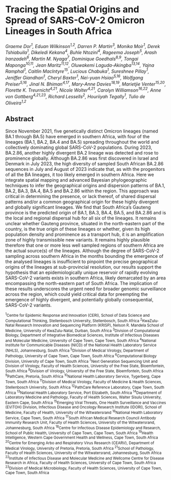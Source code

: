 # Tracing the Spatial Origins and Spread of SARS-CoV-2 Omicron Lineages in South Africa

*Graeme Dor<sup>1</sup>, Eduan Wilkinson<sup>1,2</sup>, Darren P. Martin<sup>3</sup>, Monika Moir<sup>1</sup>, Derek Tshiabuila<sup>1</sup>, Dikeledi Kekana<sup>4</sup>, Buhle Ntozini<sup>4</sup>, Rageema Joseph<sup>5</sup>, Arash Iranzadeh<sup>6</sup>, Martin M. Nyaga<sup>7</sup>, Dominique Goedhals<sup>8,9</sup>, Tongai Maponga<sup>10,11</sup>, Jean Maritz<sup>11,12</sup>, Oluwakemi Laguda-Akingba<sup>13,14</sup>, Yajna Ramphal<sup>1</sup>, Caitlin MacIntyre<sup>15</sup>, Lucious Chabuka<sup>1</sup>, Sureshnee Pillay<sup>1</sup>, Jeniffer Giandhari<sup>1</sup>, Cheryl Baxter<sup>1</sup>, Nei-yuan Hsiao<sup>5,16</sup>, Wolfgang Preiser<sup>5,16</sup>, Jinal N. Bhiman<sup>4,17</sup>, Mary-Anne Davies<sup>18,19</sup>, Marietjie Venter<sup>15,20</sup>, Florette K. Treurnicht<sup>4,21</sup>, Nicole Wolter<sup>4,21</sup>, Carolyn Williamson<sup>16,22</sup>, Anne von Gottberg<sup>4,21,23</sup>, Richard Lessells<sup>2</sup>, Houriiyah Tegally<sup>1</sup>, Tulio de Oliveira<sup>1,2</sup>*

## Abstract
Since November 2021, five genetically distinct Omicron lineages (named BA.1 through BA.5) have emerged in southern Africa, with four of the lineages (BA.1, BA.2, BA.4 and BA.5) spreading throughout the world and collectively dominating global SARS-CoV-2 populations. During 2023, BA.2.86, another highly divergent BA.2 lineage was detected and rose to prominence globally. Although BA.2.86 was first discovered in Israel and Denmark in July 2023, the high diversity of sampled South African BA.2.86 sequences in July and August of 2023 indicate that, as with the progenitors of all the BA lineages, it too likely emerged in southern Africa. Here we integrate spatial mapping and advanced Bayesian phylogeographic techniques to infer the geographical origins and dispersion patterns of BA.1, BA.2, BA.3, BA.4, BA.5 and BA.2.86 within the region. This approach was critical in determining the presence, or lack thereof, of shared dispersal patterns and/or a common geographical origin for these highly divergent and globally significant lineages. We find that South Africa’s Gauteng province is the predicted origin of BA.1, BA.3, BA.4, BA.5, and BA.2.86 and is the local and regional dispersal hub for all six of the lineages. It remains unclear whether Gauteng province, situated in the north-eastern part of the country, is the true origin of these lineages or whether, given its high population density and prominence as a transport hub, it is an amplification zone of highly transmissible new variants. It remains highly plausible therefore that one or more less well sampled regions of southern Africa are the actual source(s) of the lineages. Although the degree of SARS-CoV-2 sampling across southern Africa in the months bounding the emergence of the analysed lineages is insufficient to pinpoint the precise geographical origins of the lineages at sub-provincial resolution, our results support the hypothesis that an epidemiologically unique reservoir of rapidly evolving SARS-CoV-2 variants exists in southern Africa, likely demarcated by an area encompassing the north-eastern part of South Africa. The implication of these results underscores the urgent need for broader genomic surveillance across the region, which could yield critical data for preempting the emergence of highly divergent, and potentially globally consequential, SARS-CoV-2 variants.

<sub>
<sup>1</sup>Centre for Epidemic Response and Innovation (CERI), School of Data Science and Computational Thinking, Stellenbosch University, Stellenbosch, South Africa  
<sup>2</sup>KwaZulu-Natal Research Innovation and Sequencing Platform (KRISP), Nelson R. Mandela School of Medicine, University of KwaZulu-Natal, Durban, South Africa  
<sup>3</sup>Division of Computational Biology, Department of Integrative Biomedical Sciences, Institute of Infectious Diseases and Molecular Medicine, University of Cape Town, Cape Town, South Africa  
<sup>4</sup>National Institute for Communicable Diseases (NICD) of the National Health Laboratory Service (NHLS), Johannesburg, South Africa  
<sup>5</sup>Division of Medical Virology, Department of Pathology, University of Cape Town, Cape Town, South Africa  
<sup>6</sup>Computational Biology Division, University of Cape Town, South Africa  
<sup>7</sup>Next Generation Sequencing Unit and Division of Virology, Faculty of Health Sciences, University of the Free State, Bloemfontein, South Africa  
<sup>8</sup>Division of Virology, University of the Free State, Bloemfontein, South Africa  
<sup>9</sup>PathCare, Pretoria, South Africa  
<sup>10</sup>National Health Laboratory Service, Tygerberg, Cape Town, South Africa  
<sup>11</sup>Division of Medical Virology, Faculty of Medicine & Health Sciences, Stellenbosch University, South Africa  
<sup>12</sup>PathCare Reference Laboratory, Cape Town, South Africa  
<sup>13</sup>National Health Laboratory Service, Port Elizabeth, South Africa  
<sup>14</sup>Department of Laboratory Medicine and Pathology, Faculty of Health Sciences, Walter Sisulu University, Eastern Cape, South Africa  
<sup>15</sup>Emerging Viral Threats, One Health Surveillance and Vaccines (EViTOH) Division, Infectious Disease and Oncology Research Institute (IDORI), School of Medicine, Faculty of Health, University of the Witwatersrand  
<sup>16</sup>National Health Laboratory Service, Cape Town, South Africa  
<sup>17</sup>South African Medical Research Council Antibody Immunity Research Unit, Faculty of Health Sciences, University of the Witwatersrand, Johannesburg, South Africa  
<sup>18</sup>Centre for Infectious Disease Epidemiology and Research, School of Public Health, University of Cape Town, Cape Town, South Africa  
<sup>19</sup>Health Intelligence, Western Cape Government Health and Wellness, Cape Town, South Africa  
<sup>20</sup>Centre for Emerging Arbo and Respiratory Virus Research (CEARV), Department of Medical Virology, University of Pretoria, Pretoria, South Africa  
<sup>21</sup>School of Pathology, Faculty of Health Sciences, University of the Witwatersrand, Johannesburg, South Africa  
<sup>22</sup>Institute of Infectious Disease and Molecular Medicine and Wellcome Centre for Disease Research in Africa, Faculty of Health Sciences, University of Cape Town, South Africa  
<sup>23</sup>Division of Medical Microbiology, Faculty of Health Sciences, University of Cape Town, Cape Town, South Africa  
</sub>
